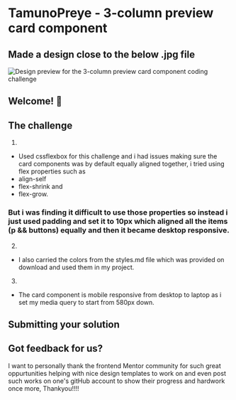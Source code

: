 # TamunoPreye - 3-column preview card component

## Made a design close to the below .jpg file 
![Design preview for the 3-column preview card component coding challenge](./design/desktop-preview.jpg)

## Welcome! 👋

## The challenge
1.
- Used cssflexbox for this challenge and i had issues making sure the card components was by default equally aligned together, i tried using flex properties such as 
- align-self
- flex-shrink and
- flex-grow.

### But i was finding it difficult to use those properties so instead i just used padding and set it to 10px which aligned all the items (p && buttons) equally and then it became desktop responsive.

2.
- I also carried the colors from the styles.md file which was provided on download and used them in my project.

3.
- The card component is mobile responsive from desktop to laptop as i set my media query to start from 580px down.

## Submitting your solution


## Got feedback for us?
I want to personally thank the frontend Mentor community for such great oppurtunities helping with nice design templates to work on and even post such works on one's gitHub account to show their progress and hardwork once more, Thankyou!!!!
